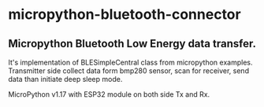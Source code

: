 # micropython-bluetooth-connector
## Micropython Bluetooth Low Energy data transfer.
It's implementation of BLESimpleCentral class from micropython examples.
Transmitter side collect data form bmp280 sensor, scan for receiver, send data than initiate deep sleep mode.

MicroPython v1.17 with ESP32 module on both side Tx and Rx.


